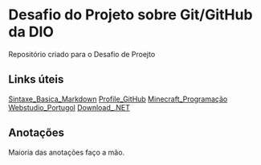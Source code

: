 # Desafio do Projeto sobre Git/GitHub da DIO
Repositório criado para o Desafio de Proejto

## Links úteis
[Sintaxe_Basica_Markdown](https://www.markdownguide.org/basic-syntax/)
[Profile_GitHub](https://github.com/buhkellen/dio-desafio-github-primeiro-repositorio)
[Minecraft_Programação](https://studio.code.org/s/mc/lessons/1/levels/1)
[Webstudio_Portugol](https://portugol-webstudio.cubos.io/ide)
[Download_.NET](https://dotnet.microsoft.com/en-us/download)
## Anotações
Maioria das anotações faço a mão.
